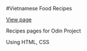 #Vietnamese Food Recipes

<a href="https://kimpham301.github.io/odin-recipes/" target="_blank" rel="noopener noreferrer"> View page</a>
<p>Recipes pages for Odin Project</p>
<p> Using HTML, CSS</p>
